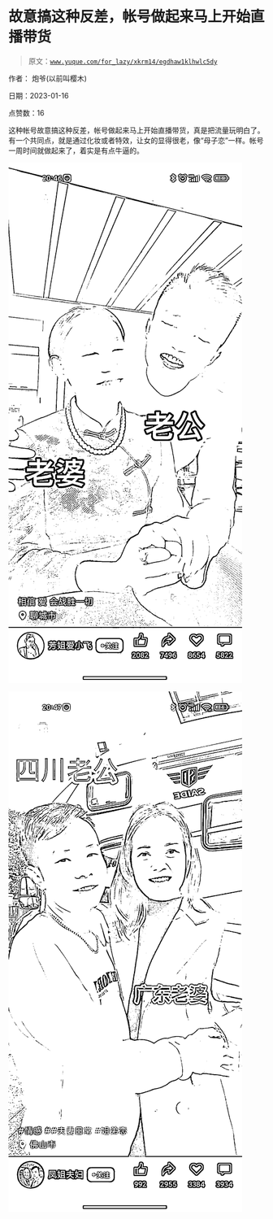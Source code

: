 # 故意搞这种反差，帐号做起来马上开始直播带货

> 原文：[`www.yuque.com/for_lazy/xkrm14/egdhaw1klhwlc5dy`](https://www.yuque.com/for_lazy/xkrm14/egdhaw1klhwlc5dy)

作者： 炮爷(以前叫樱木) 

日期：2023-01-16 

点赞数：16 

这种帐号故意搞这种反差，帐号做起来马上开始直播带货，真是把流量玩明白了。有一个共同点，就是通过化妆或者特效，让女的显得很老，像“母子恋”一样。帐号一周时间就做起来了，着实是有点牛逼的。 

![](img/f0f48fec7213afaed7f0033f0a5a2c10.png) 

![](img/977d0a9aba518b2d448d67a63a5b299c.png) 


